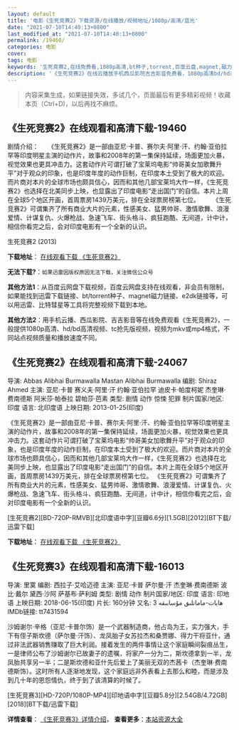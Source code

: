 ```yaml
---
layout: default
title: '电影《生死竞赛2》下载资源/在线播放/视频地址/1080p/高清/蓝光'
date: "2021-07-10T14:40:13+0800"
last_modified_at: "2021-07-10T14:40:13+0800"
permalink: /19460/
categories: 电影
cover:
tags: 电影
keywords: '生死竞赛2,在线免费看,1080p高清,bt种子,torrent,百度云盘,magnet,磁力链,迅雷下载资源'
description: '《生死竞赛2》在线云播放手机西瓜影院吉吉影音免费看，1080p高清bd/hd未删减完整版和tc抢先枪版，mkv/mp4格式，附带bt/torrent种子、magnet/磁力链、百度云盘、网盘资源迅雷下载链接'
---
```


>内容采集生成，如果链接失效，多试几个，页面最后有更多精彩视频！收藏本页（Ctrl+D)，以后再找不麻烦。


## 《生死竞赛2》在线观看和高清下载-19460

剧情介绍：　　《生死竞赛2》是一部由亚尼·卡普、赛尔夫·阿里·汗、约翰·亚伯拉罕等印度明星主演的动作片，故事和2008年的第一集保持延续，场面更加火暴，视觉效果也更具冲击力。这套动作片可谓打破了宝莱坞电影“帅哥美女加歌舞升平”对于观众的印象，也是印度年度的动作巨制，在印度本土受到了极大的欢迎。而片商对本片的全球市场也颇具信心，因而和其他几部宝莱坞大作一样，《生死竞赛2》也选择在北美同步上映，也显露出了印度电影“走出国门”的自信。本片上周在全球5个地区开画，首周票房1439万美元，排在全球票房榜第七位。  　　《生死竞赛2》可谓集齐了所有商业大片的元素，性感美女、猛男帅哥、激情歌舞、浪漫爱情、计谋复仇、火爆枪战、急速飞车、街头格斗、疯狂跑酷、无间道，计中计，相信你看完之后，会对印度电影有一个全新的认识。


生死竞赛2 (2013)

**下载地址**： [在线观看下载 《生死竞赛2》](https://www.btbtdy.me/btdy/dy2340.html) 


**无法下载?**：`如果迅雷因版权原因无法下载，关注微信公众号 `

**其他方法1**：从百度云网盘下载视频，百度云网盘支持在线观看，非会员有限制，如果能找到迅雷下载链接、bt/torrent种子、magnet磁力链接、e2dk链接等，可以用迅雷、比特彗星等工具将完整视频下载到本地。

**其他方法2**：用手机云播、西瓜影院、吉吉影音等在线免费观看《生死竞赛2》，一般提供1080p高清、hd/bd高清视频、tc抢先版视频，视频为mkv或mp4格式，不同站点视频质量和播放速度不同。


## 《生死竞赛2》在线观看和高清下载-24067

导演: Abbas Alibhai Burmawalla Mastan Alibhai Burmawalla 编剧: Shiraz Ahmed 主演: 亚尼·卡普 赛义夫·阿里·汗 约翰·亚伯拉罕 迪皮卡·帕度柯妮 杰奎琳·费南德斯 阿米莎·帕泰拉 碧帕莎·芭素 类型: 剧情 动作 惊悚 犯罪 制片国家/地区: 印度 语言: 北印度语 上映日期: 2013-01-25(印度)

《生死竞赛2》是一部由亚尼·卡普、赛尔夫·阿里·汗、约翰·亚伯拉罕等印度明星主演的动作片，故事和2008年的第一集保持延续，场面更加火暴，视觉效果也更具冲击力。这套动作片可谓打破了宝莱坞电影“帅哥美女加歌舞升平”对于观众的印象，也是印度年度的动作巨制，在印度本土受到了极大的欢迎。而片商对本片的全球市场也颇具信心，因而和其他几部宝莱坞大作一样，《生死竞赛2》也选择在北美同步上映，也显露出了印度电影“走出国门”的自信。本片上周在全球5个地区开画，首周票房1439万美元，排在全球票房榜第七位。 《生死竞赛2》可谓集齐了所有商业大片的元素，性感美女、猛男帅哥、激情歌舞、浪漫爱情、计谋复仇、火爆枪战、急速飞车、街头格斗、疯狂跑酷、无间道，计中计，相信你看完之后，会对印度电影有一个全新的认识。


[生死竞赛2][BD-720P-RMVB][北印度语中字][豆瓣6.6分][1.5GB][2012][BT下载/迅雷下载]

**下载地址**： [在线观看下载 《生死竞赛2》](https://www.btdx8.com/torrent/race_2_2013.html) 


## 《生死竞赛3》在线观看和高清下载-16013

导演: 里寞 编剧: 西拉子·艾哈迈德 主演: 亚尼·卡普 萨尔曼·汗 杰奎琳·费南德斯 波比·戴尔 黛西·沙阿 萨基布·萨利姆 类型: 剧情 动作 制片国家/地区: 印度 语言: 印地语 上映日期: 2018-06-15(印度) 片长: 160分钟 又名: ھايات-ماماتلىق مۇسابىقە 3 IMDb链接: tt7431594

沙姆谢尔·辛格（亚尼·卡普尔饰）是一个武器制造商，他占岛为王，实力强大，手下有侄子斯坎德（萨尔曼·汗饰）、龙凤胎子女苏拉杰和桑贾娜、得力干将亚什，通过非法武器销售赚取了巨大利润。接着发生的两件事情让这个家庭瞬间裂痕丛生，一是律师公布了沙姆谢尔已故妻子的遗嘱，将家产一分为二，斯坎德拿到一半，龙凤胎共享另一半；二是斯坎德和亚什先后爱上了美丽无双的杰茜卡（杰奎琳·费南德斯饰）。这时所有人逐渐地发现，这个家庭远非外表看上去那么和睦，而是涉及到几十年的恩怨情仇，终于到了该清算的时候了。


[生死竞赛3][HD-720P/1080P-MP4][印地语中字][豆瓣5.8分][2.54GB/4.72GB][2018][BT下载/迅雷下载]

**详情查看**： [《生死竞赛3》详情介绍](/movie/16013/)， **查看更多**：[本站资源大全](/movie/t/all/)

